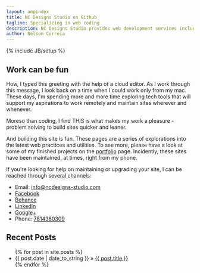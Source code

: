 ```yaml
---
layout: ampindex
title: NC Designs Studio on Github
tagline: Specializing in web coding
description: NC Designs Studio provides web development services including web design, production, and maintenance.
author: Nelson Correia
---
```

{% include JB/setup %}

<section itemscope itemtype="http://schema.org/Organization">
<h2 role="heading" class="flex-item" id="special-header">
Work can be fun
</h2>
<div class="flex-container">
<p class="flex-item" itemprop="description">
How, I typed this greeting with the help of a cloud editor. As I work through this message, I look back on a time when I could work only from my mac. These days, I'm spending more and more time exploring tech tools that will support my aspirations to work remotely and maintain sites wherever and whenever.
</p>
<p class="flex-item" itemprop="description">
Moreso than coding, I find THIS is what makes my work a pleasure - problem solving to build sites quicker and leaner.
</p>
<p class="flex-item" itemprop="description">
And building this site is fun. These pages are a series of explorations into the latest web practices and utilities. To see more, please have a look at some of my finished projects on the <a href="/portfolio.html" title="portfolio" onClick="_gaq.push(['_trackEvent', 'Internal Link', 'Portfolio Link', 'Portfolio – Words']);">portfolio</a> page. Incidently, these sites have been maintained, at times, right from my phone.
</p>
<p class="flex-item" itemprop="specialty" itemprop="description">
If you're looking for help on maintaining or upgrading your site, I can be reached through several channels:
</p>
</div>
<div>
<ul role="list" class="grid_contact-info">
<link itemprop="url" href="https://ncdesigns-studio.com">
<li role="listitem"><span id="envelope" class="glyphicon glyphicon-envelope"></span><span id="email">Email: </span><span id="email-address"><a href="mailto:info@ncdesigns-studio.com">info@ncdesigns-studio.com</a></span></li>
<li role="listitem"><span id="f"></span><span id="facebook"><a itemprop="sameAs" target="_blank" rel="noopener" title="facebook" href="https://www.facebook.com/ncdesignsstudi0" class="" role="button" onClick="_gaq.push(['_trackEvent', 'Social Link', 'Facebook Link', 'Facebook – Words']);">Facebook</a></span><span id="facebook-url"></span></li>
<li role="listitem"><span id="be"></span><span id="behance"><a itemprop="sameAs" title="behance" target="_blank" rel="noopener" href="https://www.behance.net/ncdesigns" class="" role="button" onClick="_gaq.push(['_trackEvent', 'Social Link', 'Behance Link', 'Behance – Words']);">Behance</a></span><span id="behance-url"></span></li>
<li role="listitem"><span id="li"></span><span id="linkedin"><a itemprop="sameAs" title="linkedIn" target="_blank" rel="noopener" href="https://www.linkedin.com/pub/nelson-correia/10/493/b14" class="" role="button" onClick="_gaq.push(['_trackEvent', 'Social Link', 'LinkedIn Link', 'LinkedIn – Words']);">LinkedIn</a></span><span id="linkedin-url"></span></li>
<li role="listitem"><span id="g"></span><span id="google-plus"><a itemprop="sameAs" title="Google+" target="_blank" rel="noopener" href="https://plus.google.com/+Ncdesigns-studio" class="" role="button" onClick="_gaq.push(['_trackEvent', 'Social Link', 'Google+ Link', 'Google+ – Words']);">Google+</a></span><span id="google-plus-url"></span></li>
<li role="listitem"><span id="phone" class="glyphicon glyphicon-phone"></span><span id="phone-label">Phone: </span><span id="phone-no"><a href="tel:7814360309">7814360309</a></span></li>
</ul>
</div>
<h2 role="heading">Recent Posts</h2>
<ul class="posts">
  {% for post in site.posts %}
    <li><span>{{ post.date | date_to_string }}</span> &raquo; <a href="{{ BASE_PATH }}{{ post.url }}">{{ post.title }}</a></li>
  {% endfor %}
</ul>
</section>
<template id="shadowDOMTemplateTest">
<style>
h1.flex-item{
color:blue;
}
</style>
<div>
<content></content>
</div>
</template>
<script>
var shadow = document.querySelector('#special-header').createShadowRoot();
var template = document.querySelector('#shadowDOMTemplateTest');
var clone = document.importNode(template.content, true);
shadow.appendChild(clone);
document.querySelector('#special-header').textContent = 'Work can be fun.';
</script>
